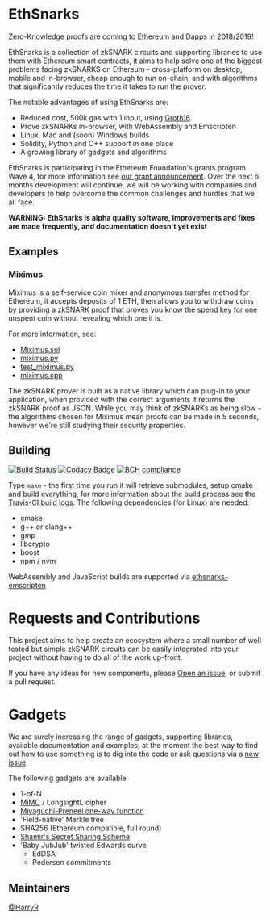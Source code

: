 # EthSnarks

Zero-Knowledge proofs are coming to Ethereum and Dapps in 2018/2019!

EthSnarks is a collection of zkSNARK circuits and supporting libraries to use them with Ethereum smart contracts, it aims to help solve one of the biggest problems facing zkSNARKS on Ethereum - cross-platform on desktop, mobile and in-browser, cheap enough to run on-chain, and with algorithms that significantly reduces the time it takes to run the prover.

The notable advantages of using EthSnarks are:

 * Reduced cost, 500k gas with 1 input, using [Groth16](https://eprint.iacr.org/2016/260.pdf).
 * Prove zkSNARKs in-browser, with WebAssembly and Emscripten
 * Linux, Mac and (soon) Windows builds
 * Solidity, Python and C++ support in one place
 * A growing library of gadgets and algorithms

EthSnarks is participating in the Ethereum Foundation's grants program Wave 4, for more information see [our grant announcement](...TODO...). Over the next 6 months development will continue, we will be working with companies and developers to help overcome the common challenges and hurdles that we all face.

**WARNING: EthSnarks is alpha quality software, improvements and fixes are made frequently, and documentation doesn't yet exist**

## Examples

### Miximus

Miximus is a self-service coin mixer and anonymous transfer method for Ethereum, it accepts deposits of 1 ETH, then allows you to withdraw coins by providing a zkSNARK proof that proves you know the spend key for one unspent coin without revealing which one it is.

For more information, see:

 * [Miximus.sol](contracts/Miximus.sol)
 * [miximus.py](ethsnarks/mod/miximus.py)
 * [test_miximus.py](test/test_miximus.py)
 * [miximus.cpp](src/mod/miximus.cpp)

The zkSNARK prover is built as a native library which can plug-in to your application, when provided with the correct arguments it returns the zkSNARK proof as JSON. While you may think of zkSNARKs as being slow - the algorithms chosen for Miximus mean proofs can be made in 5 seconds, however we're still studying their security properties.

## Building

[![Build Status](https://travis-ci.org/HarryR/ethsnarks.svg?branch=master)](https://travis-ci.org/HarryR/ethsnarks) [![Codacy Badge](https://api.codacy.com/project/badge/Grade/137909bd889347728818d0aa5570fa9a)](https://www.codacy.com/project/HarryR/ethsnarks/dashboard?utm_source=github.com&amp;utm_medium=referral&amp;utm_content=HarryR/ethsnarks&amp;utm_campaign=Badge_Grade_Dashboard) [![BCH compliance](https://bettercodehub.com/edge/badge/HarryR/ethsnarks?branch=master)](https://bettercodehub.com/)

Type `make` - the first time you run it will retrieve submodules, setup cmake and build everything, for more information about the build process see the [Travis-CI build logs](https://travis-ci.org/HarryR/ethsnarks). The following dependencies (for Linux) are needed:

 * cmake
 * g++ or clang++
 * gmp
 * libcrypto
 * boost
 * npm / nvm

WebAssembly and JavaScript builds are supported via [ethsnarks-emscripten](https://github.com/harryr/ethsnarks-emscripten)

# Requests and Contributions

This project aims to help create an ecosystem where a small number of well tested but simple zkSNARK circuits can be easily integrated into your project without having to do all of the work up-front.

If you have any ideas for new components, please [Open an issue](https://github.com/HarryR/ethsnarks/issues/new), or submit a pull request.

# Gadgets

We are surely increasing the range of gadgets, supporting libraries, available documentation and examples; at the moment the best way to find out how to use something is to dig into the code or ask questions via a [new issue](https://github.com/HarryR/ethsnarks/issues/new?labels=question,help%20wanted)

The following gadgets are available

 * 1-of-N
 * [MiMC](https://eprint.iacr.org/2016/492) / LongsightL cipher
 * [Miyaguchi-Preneel one-way function](https://en.wikipedia.org/wiki/One-way_compression_function)
 * 'Field-native' Merkle tree
 * SHA256 (Ethereum compatible, full round)
 * [Shamir's Secret Sharing Scheme](https://en.wikipedia.org/wiki/Shamir%27s_Secret_Sharing)
 * 'Baby JubJub' twisted Edwards curve
   * EdDSA
   * Pedersen commitments

## Maintainers

[@HarryR](https://github.com/HarryR)
